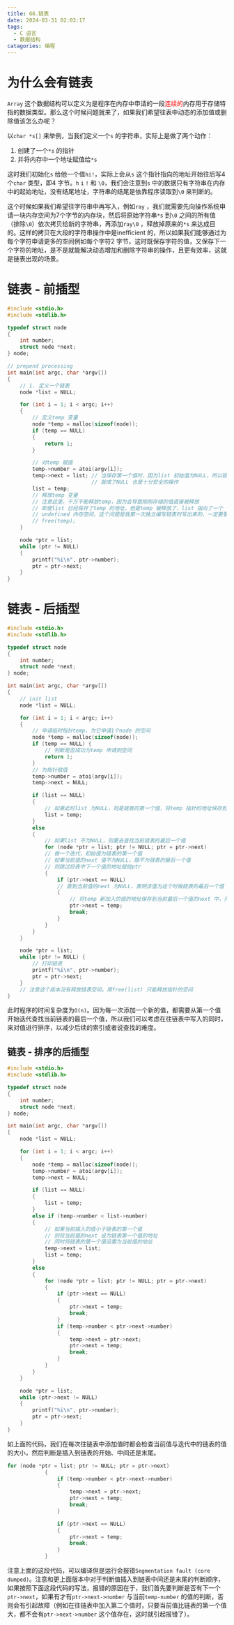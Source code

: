 ```yaml
---
title: 66.链表
date: 2024-03-31 02:03:17
tags:
  - C 语言
  - 数据结构
catagories: 编程
---
```


# 为什么会有链表
`Array` 这个数据结构可以定义为是程序在内存中申请的一段<font color="#ff0000">连续的</font>内存用于存储特指的数据类型。那么这个时候问题就来了，如果我们希望往表中动态的添加值或删除值该怎么办呢？

以`char *s[]` 来举例，当我们定义一个`s` 的字符串，实际上是做了两个动作：
1. 创建了一个`*s` 的指针
2. 并将内存中一个地址赋值给`*s`

这时我们初始化`s` 给他一个值`hi!`，实际上会从`s` 这个指针指向的地址开始往后写4个`char` 类型，即4 字节。`h` `i` `!` 和 `\0`，我们会注意到`s` 中的数据只有字符串在内存中的起始地址，没有结尾地址，字符串的结尾是依靠程序读取到`\0` 来判断的。

这个时候如果我们希望往字符串中再写入，例如`ray` ，我们就需要先向操作系统申请一块内存空间为7个字节的内存块，然后将原始字符串`*s` 到`\0` 之间的所有值（排除`\0`）依次拷贝给新的字符串，再添加`ray\0` ，释放掉原来的`*s` 来达成目的。这样的拷贝在大段的字符串操作中是inefficient 的，所以如果我们能够通过为每个字符申请更多的空间例如每个字符2 字节，这时既保存字符的值，又保存下一个字符的地址，是不是就能解决动态增加和删除字符串的操作，且更有效率，这就是链表出现的场景。

# 链表 - 前插型
```c
#include <stdio.h>
#include <stdlib.h>

typedef struct node
{
    int number;
    struct node *next;
} node;

// prepend processing
int main(int argc, char *argv[])
{
    // 1. 定义一个链表
    node *list = NULL;

    for (int i = 1; i < argc; i++)
    {
        // 定义temp 变量
        node *temp = malloc(sizeof(node));
        if (temp == NULL)
        {
            return 1;
        }

        // 对temp 赋值
        temp->number = atoi(argv[i]);
        temp->next = list; // 当保存第一个值时，因为list 初始值为NULL，所以链表的第一个值的next
                           // 就成了NULL 也是十分安全的操作
        list = temp;
        // 释放temp 变量
        // 注意这里，千万不能释放temp，因为会导致刚刚存储的值直接被释放
        // 即使list 已经保存了temp 的地址，但是temp 被释放了，list 指向了一个
        // undefined 内存空间，这个问题是我第一次独立编写链表时写出来的，一定要警戒
        // free(temp);
    }

    node *ptr = list;
    while (ptr != NULL)
    {
        printf("%i\n", ptr->number);
        ptr = ptr->next;
    }
}
```

# 链表 - 后插型
```c
#include <stdio.h>
#include <stdlib.h>

typedef struct node
{
    int number;
    struct node *next;
} node;

int main(int argc, char *argv[])
{
    // init list
    node *list = NULL;

    for (int i = 1; i < argc; i++)
    {
        // 申请临时指针temp，为它申请1个node 的空间
        node *temp = malloc(sizeof(node));
        if (temp == NULL) {
            // 判断是否成功为temp 申请到空间
            return 1;
        }
        // 为指针赋值
        temp->number = atoi(argv[i]);
        temp->next = NULL;

        if (list == NULL)
        {
            // 如果此时list 为NULL，则是链表的第一个值，将temp 指针的地址保存到list
            list = temp;
        }
        else
        {
            // 如果list 不为NULL，则要去查找当前链表的最后一个值
            for (node *ptr = list; ptr != NULL; ptr = ptr->next)
            // 做一个迭代，初始值为链表的第一个值
            // 如果当前值的next 值不为NULL，既不为链表的最后一个值
            // 则跳过将表中下一个值的地址赋给ptr
            {
                if (ptr->next == NULL)
                // 直到当前值的next 为NULL，表明该值为这个时候链表的最后一个值
                {
                    // 将temp 新加入的值的地址保存到当前最后一个值的next 中，并跳出循环
                    ptr->next = temp;
                    break;
                }
            }
        }
    }

    node *ptr = list;
    while (ptr != NULL) {
	    // 打印链表
        printf("%i\n", ptr->number);
        ptr = ptr->next;
    }
    // 注意这个版本没有释放链表空间，用free(list) 只能释放指针的空间
}
```

此时程序的时间复杂度为`O(n)`。因为每一次添加一个新的值，都需要从第一个值开始迭代查找当前链表的最后一个值，所以我们可以考虑在往链表中写入的同时，来对值进行排序，以减少后续的索引或者说查找的难度。

##  链表 - 排序的后插型
```c
#include <stdio.h>
#include <stdlib.h>

typedef struct node
{
    int number;
    struct node *next;
} node;

int main(int argc, char *argv[])
{
    node *list = NULL;

    for (int i = 1; i < argc; i++)
    {
        node *temp = malloc(sizeof(node));
        temp->number = atoi(argv[i]);
        temp->next = NULL;

        if (list == NULL)
        {
            list = temp;
        }
        else if (temp->number < list->number)
        {
            // 如果当前插入的值小于链表的第一个值
            // 则将当前值的next 设为链表第一个值的地址
            // 同时将链表的第一个值设置为当前值的地址
            temp->next = list;
            list = temp;
        }
        else
        {
            for (node *ptr = list; ptr != NULL; ptr = ptr->next)
            {
                if (ptr->next == NULL)
                {
                    ptr->next = temp;
                    break;
                }
                if (temp->number < ptr->next->number)
                {
                    temp->next = ptr->next;
                    ptr->next = temp;
                    break;
                }
            }
        }
    }

    node *ptr = list;
    while (ptr->next != NULL)
    {
        printf("%i\n", ptr->number);
        ptr = ptr->next;
    }
}
```
如上面的代码，我们在每次往链表中添加值时都会检查当前值与迭代中的链表的值的大小，然后判断是插入到链表的开始、中间还是末尾。


```c
for (node *ptr = list; ptr != NULL; ptr = ptr->next)
            {
                if (temp->number < ptr->next->number)
                {
                    temp->next = ptr->next;
                    ptr->next = temp;
                    break;
                }

                if (ptr->next == NULL)
                {
                    ptr->next = temp;
                    break;
                }
            }
```

注意上面的这段代码，可以编译但是运行会报错`Segmentation fault (core dumped)`。注意和更上面版本中对于判断值插入到链表中间还是末尾的判断顺序，如果按照下面这段代码的写法，报错的原因在于，我们首先要判断是否有下一个`ptr->next`，如果有才有`ptr->next->number` 与当前`temp-number` 的值的判断，否则会有引起故障（例如在往链表中加入第二个值时，只要当前值比链表的第一个值大，都不会有`ptr->next->number` 这个值存在，这时就引起报错了）。